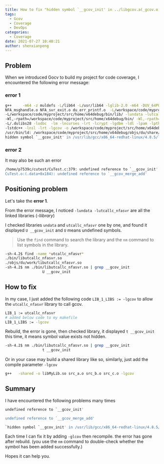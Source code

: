 ```yaml
---
title: How to fix "hidden symbol `__gcov_init' in ../libgcov.a(_gcov.o) is referenced by DSO"
tags:
  - Gcov
  - Coverage
  - DevOps
categories:
  - Coverage
date: 2021-07-27 10:40:21
author: shenxianpeng
---
```


## Problem

When we introduced Gocv to build my project for code coverage, I encountered the following error message:

### error 1

```bash
g++     -m64 -z muldefs -L/lib64 -L/usr/lib64 -lglib-2.0 -m64 -DUV_64PORT -DU2_64_BUILD -fPIC -g  DU_starter.o
NFA_msghandle.o NFA_svr_exit.o du_err_printf.o  -L/workspace/code/myproject/src/home/x64debug/bin/
-L/workspace/code/myproject/src/home/x64debug/bin/lib/ -lundata -lutcallc_nfasvr
-Wl,-rpath=/workspace/code/myproject/src/home/x64debug/bin/ -Wl,-rpath=/.dulibs28  -Wl,--enable-new-dtags
-L/.dulibs28 -lodbc  -lm -lncurses -lrt -lcrypt -lgdbm -ldl -lpam -lpthread  -ldl -lglib-2.0
-lstdc++ -lnsl -lrt -lgcov -o /workspace/code/myproject/src/home/x64debug/objs/du/share/dutsvr
/usr/bin/ld: /workspace/code/myproject/src/home/x64debug/objs/du/share/dutsvr:
hidden symbol `__gcov_init' in /usr/lib/gcc/x86_64-redhat-linux/4.8.5/libgcov.a(_gcov.o) is referenced by DSO
```

### error 2

It may also be such an error

```bash
/home/p7539c/cutest/CuTest.c:379: undefined reference to `__gcov_init'
CuTest.o:(.data+0x184): undefined reference to `__gcov_merge_add'
```

## Positioning problem

Let's take the **error 1**.

From the error message, I noticed `-lundata -lutcallc_nfasvr` are all the linked libraries (-l*library*)

I checked libraries `undata` and `utcallc_nfasvr` one by one, and found it displayed `U __gcov_init` and `U` means undefined symbols.

> Use the `find` command to search the library and the `nm` command to list symbols in the library.

```bash
-sh-4.2$ find -name *utcallc_nfasvr*
./bin/libutcallc_nfasvr.so
./objs/du/work/libutcallc_nfasvr.so
-sh-4.2$ nm ./bin/libutcallc_nfasvr.so | grep __gcov_init
                 U __gcov_init
```

## How to fix

In my case, I just added the following code `LIB_1_LIBS := -lgcov` to allow the `utcallc_nfasvr` library to call gcov.

```bash
LIB_1 := utcallc_nfasvr
# added below code to my makefile
LIB_1_LIBS := -lgcov
```

Rebuild, the error is gone, then checked library, it displayed `t __gcov_init` this time, it means symbol value exists not hidden.

```bash
-sh-4.2$ nm ./bin/libutcallc_nfasvr.so | grep __gcov_init
                 t __gcov_init
```

Or in your case may build a shared library like so, similarly, just add the compile parameter `-lgcov`

```bash
g++   -shared -o libMyLib.so src_a.o src_b.o src_c.o -lgcov
```

## Summary

I have encountered the following problems many times

```bash
undefined reference to `__gcov_init'

undefined reference to `__gcov_merge_add'

`hidden symbol `__gcov_init' in /usr/lib/gcc/x86_64-redhat-linux/4.8.5/libgcov.a(_gcov.o) is referenced by DSO`
```

Each time I can fix it by adding `-glcov` then recompile. the error has gone after rebuild. (you use the `nm` command to double-check whether the symbol has been added successfully.)

Hopes it can help you.
